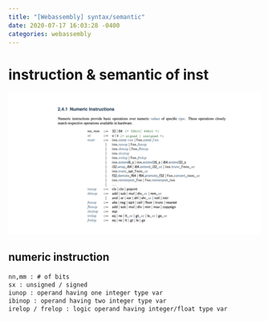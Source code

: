 ```yaml
---
title: "[Webassembly] syntax/semantic"
date: 2020-07-17 16:03:28 -0400
categories: webassembly
---
```

# instruction & semantic of inst
![keynote01](./wasm/wasm.001.jpeg)
## numeric instruction
```
nn,mm : # of bits
sx : unsigned / signed
iunop : operand having one integer type var
ibinop : operand having two integer type var
irelop / frelop : logic operand having integer/float type var
```